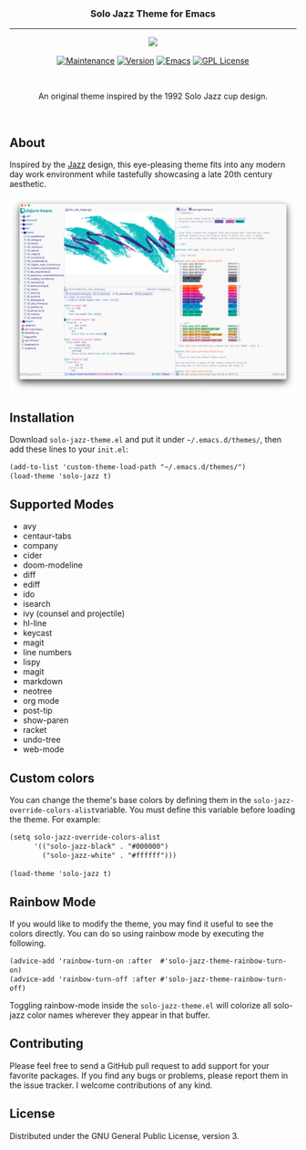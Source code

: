 <h3 align="center">Solo Jazz Theme for Emacs</h3>
<hr/>

<p align="center">
<img src="https://upload.wikimedia.org/wikipedia/commons/thumb/0/08/EmacsIcon.svg/120px-EmacsIcon.svg.png" />
</p>

<p align="center">
<a href="https://github.com/cstby/solo-jazz-emacs-theme"><img src="https://img.shields.io/badge/Maintained%3F-yes-green.svg" alt="Maintenance"></a>
<a href="https://github.com/cstby/solo-jazz-emacs-theme"><img src="https://img.shields.io/github/release/cstby/solo-jazz-emacs-theme" alt="Version"></a>
<a href="https://www.gnu.org/software/emacs/"><img src="https://img.shields.io/badge/Emacs-26.1%2B-d24b83.svg" alt="Emacs"></a>
<a href="https://www.gnu.org/licenses/gpl-3.0"><img src="https://img.shields.io/badge/License-GPL%20v3-blue.svg" alt="GPL License"></a>
</p>

<br/>

<p align="center">An original theme inspired by the 1992 Solo Jazz cup design.</p>

<br/>

## About

Inspired by the [Jazz](https://en.wikipedia.org/wiki/Jazz_(design)) design, this eye-pleasing theme fits into any modern day work environment while tastefully showcasing a late 20th century aesthetic.

![alt text](./screenshots/solo-jazz-screen-1.png)

## Installation

Download `solo-jazz-theme.el` and put it under `~/.emacs.d/themes/`, then add these lines to your `init.el`:

```emacs-lisp
(add-to-list 'custom-theme-load-path "~/.emacs.d/themes/")
(load-theme 'solo-jazz t)
```

## Supported Modes

- avy
- centaur-tabs
- company
- cider
- doom-modeline
- diff
- ediff
- ido
- isearch
- ivy (counsel and projectile)
- hl-line
- keycast
- magit
- line numbers
- lispy
- magit
- markdown
- neotree
- org mode
- post-tip
- show-paren
- racket
- undo-tree
- web-mode

## Custom colors

You can change the theme's base colors by defining them in the `solo-jazz-override-colors-alist`variable. You must define this variable before loading the theme. For example:

```elisp
(setq solo-jazz-override-colors-alist
      '(("solo-jazz-black" . "#000000")
        ("solo-jazz-white" . "#ffffff")))

(load-theme 'solo-jazz t)
```

## Rainbow Mode

If you would like to modify the theme, you may find it useful to see the colors directly. You can do so using rainbow mode by executing the following.

``` elisp
(advice-add 'rainbow-turn-on :after  #'solo-jazz-theme-rainbow-turn-on)
(advice-add 'rainbow-turn-off :after #'solo-jazz-theme-rainbow-turn-off)
```

Toggling rainbow-mode inside the `solo-jazz-theme.el` will colorize all solo-jazz color names wherever they appear in that buffer.

## Contributing

Please feel free to send a GitHub pull request to add support for your favorite packages. If you find any bugs or problems, please report them in the issue tracker. I welcome contributions of any kind.

## License

Distributed under the GNU General Public License, version 3.
